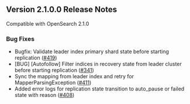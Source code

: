 ## Version 2.1.0.0 Release Notes

Compatible with OpenSearch 2.1.0

### Bug Fixes
* Bugfix: Validate leader index primary shard state before starting replication ([#419](https://github.com/opensearch-project/cross-cluster-replication/pull/419))
* [BUG] [Autofollow] Filter indices in recovery state from leader cluster before starting replication ([#341](https://github.com/opensearch-project/cross-cluster-replication/pull/341))
* Sync the mapping from leader index and retry for MapperParsingException ([#411](https://github.com/opensearch-project/cross-cluster-replication/pull/411))
* Added error logs for replication state transition to auto_pause or failed state with reason ([#408](https://github.com/opensearch-project/cross-cluster-replication/pull/408))


